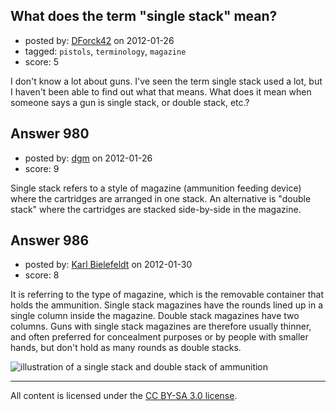 ## What does the term "single stack" mean?

- posted by: [DForck42](https://stackexchange.com/users/-1/124-dforck42) on 2012-01-26
- tagged: `pistols`, `terminology`, `magazine`
- score: 5

I don't know a lot about guns. I've seen the term single stack used a lot, but I haven't been able to find out what that means.  What does it mean when someone says a gun is single stack, or double stack, etc.?


## Answer 980

- posted by: [dgm](https://stackexchange.com/users/-1/78-dgm) on 2012-01-26
- score: 9

Single stack refers to a style of magazine (ammunition feeding device) where the cartridges are arranged in one stack. An alternative is "double stack" where the cartridges are stacked side-by-side in the magazine.


## Answer 986

- posted by: [Karl Bielefeldt](https://stackexchange.com/users/-1/288-karl-bielefeldt) on 2012-01-30
- score: 8

<p>It is referring to the type of magazine, which is the removable container that holds the ammunition.  Single stack magazines have the rounds lined up in a single column inside the magazine.  Double stack magazines have two columns.  Guns with single stack magazines are therefore usually thinner, and often preferred for concealment purposes or by people with smaller hands, but don't hold as many rounds as double stacks.</p>

<p><img src="http://i.stack.imgur.com/NJCK5.png" alt="illustration of a single stack and double stack of ammunition"></p>




---

All content is licensed under the [CC BY-SA 3.0 license](https://creativecommons.org/licenses/by-sa/3.0/).
